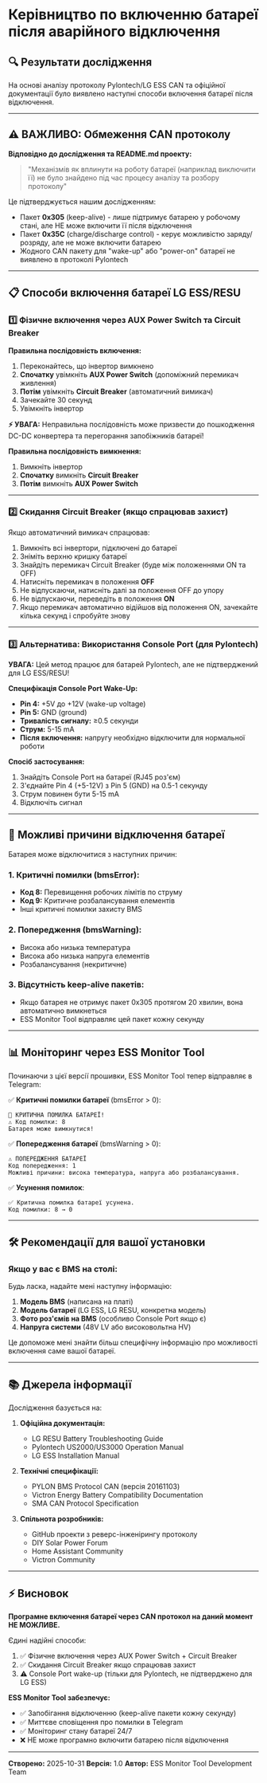 # Керівництво по включенню батареї після аварійного відключення

## 🔍 Результати дослідження

На основі аналізу протоколу Pylontech/LG ESS CAN та офіційної документації було виявлено наступні способи включення батареї після відключення.

---

## ⚠️ ВАЖЛИВО: Обмеження CAN протоколу

**Відповідно до дослідження та README.md проекту:**

> "Механізмів як вплинути на роботу батареї (наприклад виключити її) не було знайдено під час процесу аналізу та розбору протоколу"

Це підтверджується нашим дослідженням:
- Пакет **0x305** (keep-alive) - лише підтримує батарею у робочому стані, але НЕ може включити її після відключення
- Пакет **0x35C** (charge/discharge control) - керує можливістю заряду/розряду, але не може включити батарею
- Жодного CAN пакету для "wake-up" або "power-on" батареї не виявлено в протоколі Pylontech

---

## 📋 Способи включення батареї LG ESS/RESU

### 1️⃣ Фізичне включення через AUX Power Switch та Circuit Breaker

**Правильна послідовність включення:**

1. Переконайтесь, що інвертор вимкнено
2. **Спочатку** увімкніть **AUX Power Switch** (допоміжний перемикач живлення)
3. **Потім** увімкніть **Circuit Breaker** (автоматичний вимикач)
4. Зачекайте 30 секунд
5. Увімкніть інвертор

**⚡ УВАГА:** Неправильна послідовність може призвести до пошкодження DC-DC конвертера та перегорання запобіжників батареї!

**Правильна послідовність вимкнення:**

1. Вимкніть інвертор
2. **Спочатку** вимкніть **Circuit Breaker**
3. **Потім** вимкніть **AUX Power Switch**

---

### 2️⃣ Скидання Circuit Breaker (якщо спрацював захист)

Якщо автоматичний вимикач спрацював:

1. Вимкніть всі інвертори, підключені до батареї
2. Зніміть верхню кришку батареї
3. Знайдіть перемикач Circuit Breaker (буде між положеннями ON та OFF)
4. Натисніть перемикач в положення **OFF**
5. Не відпускаючи, натисніть далі за положення OFF до упору
6. Не відпускаючи, переведіть в положення **ON**
7. Якщо перемикач автоматично відійшов від положення ON, зачекайте кілька секунд і спробуйте знову

---

### 3️⃣ Альтернатива: Використання Console Port (для Pylontech)

**УВАГА:** Цей метод працює для батарей Pylontech, але не підтверджений для LG ESS/RESU!

**Специфікація Console Port Wake-Up:**
- **Pin 4:** +5V до +12V (wake-up voltage)
- **Pin 5:** GND (ground)
- **Тривалість сигналу:** ≥0.5 секунди
- **Струм:** 5-15 mA
- **Після включення:** напругу необхідно відключити для нормальної роботи

**Спосіб застосування:**
1. Знайдіть Console Port на батареї (RJ45 роз'єм)
2. З'єднайте Pin 4 (+5-12V) з Pin 5 (GND) на 0.5-1 секунду
3. Струм повинен бути 5-15 mA
4. Відключіть сигнал

---

## 🔧 Можливі причини відключення батареї

Батарея може відключитися з наступних причин:

### 1. Критичні помилки (bmsError):
- **Код 8:** Перевищення робочих лімітів по струму
- **Код 9:** Критичне розбалансування елементів
- Інші критичні помилки захисту BMS

### 2. Попередження (bmsWarning):
- Висока або низька температура
- Висока або низька напруга елементів
- Розбалансування (некритичне)

### 3. Відсутність keep-alive пакетів:
- Якщо батарея не отримує пакет 0x305 протягом 20 хвилин, вона автоматично вимкнеться
- ESS Monitor Tool відправляє цей пакет кожну секунду

---

## 📊 Моніторинг через ESS Monitor Tool

Починаючи з цієї версії прошивки, ESS Monitor Tool тепер відправляє в Telegram:

✅ **Критичні помилки батареї** (bmsError > 0):
```
🚨 КРИТИЧНА ПОМИЛКА БАТАРЕЇ!
⚠️ Код помилки: 8
Батарея може вимкнутися!
```

✅ **Попередження батареї** (bmsWarning > 0):
```
⚠️ ПОПЕРЕДЖЕННЯ БАТАРЕЇ
Код попередження: 1
Можливі причини: висока температура, напруга або розбалансування.
```

✅ **Усунення помилок**:
```
✅ Критична помилка батареї усунена.
Код помилки: 8 → 0
```

---

## 🛠️ Рекомендації для вашої установки

### Якщо у вас є BMS на столі:

Будь ласка, надайте мені наступну інформацію:

1. **Модель BMS** (написана на платі)
2. **Модель батареї** (LG ESS, LG RESU, конкретна модель)
3. **Фото роз'ємів на BMS** (особливо Console Port якщо є)
4. **Напруга системи** (48V LV або високовольтна HV)

Це допоможе мені знайти більш специфічну інформацію про можливості включення саме вашої батареї.

---

## 📚 Джерела інформації

Дослідження базується на:

1. **Офіційна документація:**
   - LG RESU Battery Troubleshooting Guide
   - Pylontech US2000/US3000 Operation Manual
   - LG ESS Installation Manual

2. **Технічні специфікації:**
   - PYLON BMS Protocol CAN (версія 20161103)
   - Victron Energy Battery Compatibility Documentation
   - SMA CAN Protocol Specification

3. **Спільнота розробників:**
   - GitHub проекти з реверс-інженірингу протоколу
   - DIY Solar Power Forum
   - Home Assistant Community
   - Victron Community

---

## ⚡ Висновок

**Програмне включення батареї через CAN протокол на даний момент НЕ МОЖЛИВЕ.**

Єдині надійні способи:
1. ✅ Фізичне включення через AUX Power Switch + Circuit Breaker
2. ✅ Скидання Circuit Breaker якщо спрацював захист
3. ⚠️ Console Port wake-up (тільки для Pylontech, не підтверджено для LG ESS)

**ESS Monitor Tool забезпечує:**
- ✅ Запобігання відключенню (keep-alive пакети кожну секунду)
- ✅ Миттєве сповіщення про помилки в Telegram
- ✅ Моніторинг стану батареї 24/7
- ❌ НЕ може програмно включити батарею після відключення

---

**Створено:** 2025-10-31
**Версія:** 1.0
**Автор:** ESS Monitor Tool Development Team
